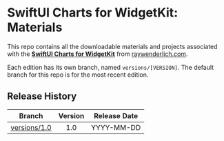 # SwiftUI Charts for WidgetKit: Materials


This repo contains all the downloadable materials and projects associated with the **[SwiftUI Charts for WidgetKit](https://www.raywenderlich.com/library)** from [raywenderlich.com](https://www.raywenderlich.com).

Each edition has its own branch, named `versions/[VERSION]`. The default branch for this repo is for the most recent edition.

## Release History

| Branch                                                                                  | Version | Release Date |
| --------------------------------------------------------------------------------------- |:-------:|:------------:|
| [versions/1.0](https://github.com/raywenderlich/video-scwk-materials/tree/versions/1.0) | 1.0     | YYYY-MM-DD   |
